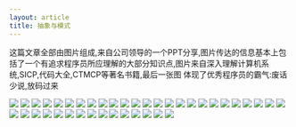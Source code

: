 ```yaml
---
layout: article
title: 抽象与模式
---
```

这篇文章全部由图片组成,来自公司领导的一个PPT分享,图片传达的信息基本上包括了一个有追求程序员所应理解的大部分知识点,图片来自深入理解计算机系统,SICP,代码大全,CTMCP等著名书籍,最后一张图
体现了优秀程序员的霸气:废话少说,放码过来

![](/images/abstract/01.jpg)
![](/images/abstract/02.jpg)
![](/images/abstract/03.jpg)
![](/images/abstract/04.jpg)
![](/images/abstract/05.jpg)
![](/images/abstract/06.jpg)
![](/images/abstract/07.jpg)
![](/images/abstract/08.jpg)
![](/images/abstract/09.jpg)
![](/images/abstract/10.jpg)
![](/images/abstract/11.jpg)
![](/images/abstract/12.jpg)
![](/images/abstract/13.jpg)
![](/images/abstract/14.jpg)
![](/images/abstract/15.jpg)
![](/images/abstract/16.jpg)
![](/images/abstract/17.jpg)
![](/images/abstract/18.jpg)
![](/images/abstract/19.jpg)
![](/images/abstract/20.jpg)
![](/images/abstract/21.jpg)
![](/images/abstract/22.jpg)
![](/images/abstract/23.jpg)
![](/images/abstract/24.jpg)
![](/images/abstract/25.jpg)
![](/images/abstract/26.jpg)
![](/images/abstract/27.jpg)
![](/images/abstract/28.jpg)
![](/images/abstract/29.jpg)
![](/images/abstract/30.jpg)
![](/images/abstract/31.jpg)
![](/images/abstract/32.jpg)
![](/images/abstract/33.jpg)
![](/images/abstract/34.jpg)
![](/images/abstract/35.jpg)
![](/images/abstract/36.jpg)
![](/images/abstract/37.jpg)
![](/images/abstract/38.jpg)
![](/images/abstract/39.jpg)
![](/images/abstract/40.jpg)
